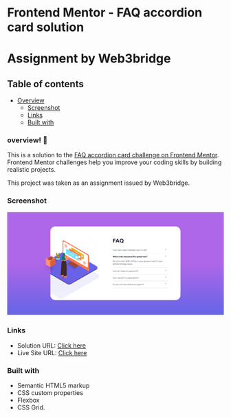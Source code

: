 # Frontend Mentor - FAQ accordion card solution
# Assignment by Web3bridge 

## Table of contents

- [Overview](#overview)
  - [Screenshot](#screenshot)
  - [Links](#links)
  - [Built with](#built-with)

### overview! 👋
This is a solution to the [FAQ accordion card challenge on Frontend Mentor](https://www.frontendmentor.io/challenges/faq-accordion-card-XlyjD0Oam). Frontend Mentor challenges help you improve your coding skills by building realistic projects. 

This project was taken as an assignment issued by Web3bridge.

### Screenshot

![Design previev for this project](./images/Capture.PNG)


### Links

- Solution URL: [Click here](https://github.com/Nonnyjoe/faq-accordion-card-main)
- Live Site URL: [Click here](https://nonnyjoe.github.io/faq-accordion-card-main/)

### Built with

- Semantic HTML5 markup
- CSS custom properties
- Flexbox
- CSS Grid.
